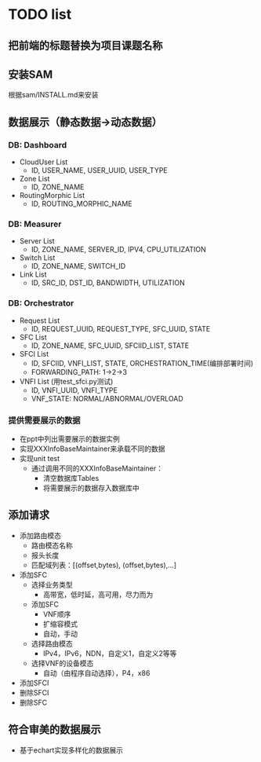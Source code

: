 # TODO list
## 把前端的标题替换为项目课题名称

## 安装SAM
根据sam/INSTALL.md来安装

## 数据展示（静态数据->动态数据）
### DB: Dashboard
* CloudUser List
    * ID, USER_NAME, USER_UUID, USER_TYPE
* Zone List
    * ID, ZONE_NAME
* RoutingMorphic List
    * ID, ROUTING_MORPHIC_NAME
### DB: Measurer
* Server List
    * ID, ZONE_NAME, SERVER_ID, IPV4, CPU_UTILIZATION
* Switch List
    * ID, ZONE_NAME, SWITCH_ID
* Link List
    * ID, SRC_ID, DST_ID, BANDWIDTH, UTILIZATION
### DB: Orchestrator
* Request List
    * ID, REQUEST_UUID, REQUEST_TYPE, SFC_UUID, STATE
* SFC List
    * ID, ZONE_NAME, SFC_UUID, SFCIID_LIST, STATE
* SFCI List
    * ID, SFCIID, VNFI_LIST, STATE, ORCHESTRATION_TIME(编排部署时间)
    * FORWARDING_PATH: 1->2->3
* VNFI List (用test_sfci.py测试)
    * ID, VNFI_UUID, VNFI_TYPE
    * VNF_STATE: NORMAL/ABNORMAL/OVERLOAD

### 提供需要展示的数据
* 在ppt中列出需要展示的数据实例
* 实现XXXInfoBaseMaintainer来承载不同的数据
* 实现unit test
    * 通过调用不同的XXXInfoBaseMaintainer：
        * 清空数据库Tables
        * 将需要展示的数据存入数据库中

## 添加请求
* 添加路由模态
    * 路由模态名称
    * 报头长度
    * 匹配域列表：[(offset,bytes), (offset,bytes),...]
* 添加SFC
    * 选择业务类型
        * 高带宽，低时延，高可用，尽力而为
    * 添加SFC
        * VNF顺序
        * 扩缩容模式
        * 自动，手动
    * 选择路由模态
        * IPv4，IPv6，NDN，自定义1，自定义2等等
    * 选择VNF的设备模态
        * 自动（由程序自动选择），P4，x86
* 添加SFCI
* 删除SFCI
* 删除SFC

## 符合审美的数据展示
* 基于echart实现多样化的数据展示
